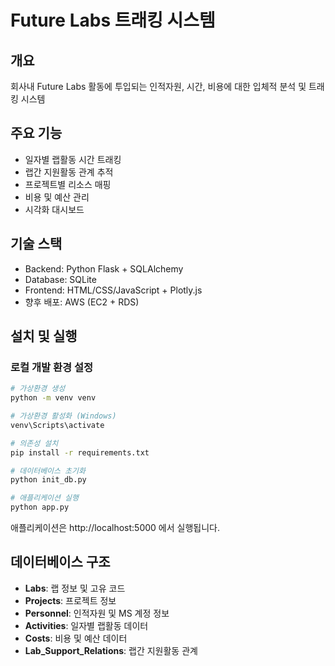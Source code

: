 # Future Labs 트래킹 시스템

## 개요
회사내 Future Labs 활동에 투입되는 인적자원, 시간, 비용에 대한 입체적 분석 및 트래킹 시스템

## 주요 기능
- 일자별 랩활동 시간 트래킹
- 랩간 지원활동 관계 추적
- 프로젝트별 리소스 매핑
- 비용 및 예산 관리
- 시각화 대시보드

## 기술 스택
- Backend: Python Flask + SQLAlchemy
- Database: SQLite
- Frontend: HTML/CSS/JavaScript + Plotly.js
- 향후 배포: AWS (EC2 + RDS)

## 설치 및 실행

### 로컬 개발 환경 설정
```bash
# 가상환경 생성
python -m venv venv

# 가상환경 활성화 (Windows)
venv\Scripts\activate

# 의존성 설치
pip install -r requirements.txt

# 데이터베이스 초기화
python init_db.py

# 애플리케이션 실행
python app.py
```

애플리케이션은 http://localhost:5000 에서 실행됩니다.

## 데이터베이스 구조
- **Labs**: 랩 정보 및 고유 코드
- **Projects**: 프로젝트 정보
- **Personnel**: 인적자원 및 MS 계정 정보
- **Activities**: 일자별 랩활동 데이터
- **Costs**: 비용 및 예산 데이터
- **Lab_Support_Relations**: 랩간 지원활동 관계 